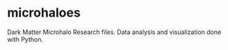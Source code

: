 # microhaloes

Dark Matter Microhalo Research files.
Data analysis and visualization done with Python.